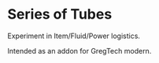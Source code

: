 # Series of Tubes

Experiment in Item/Fluid/Power logistics.

Intended as an addon for GregTech modern.